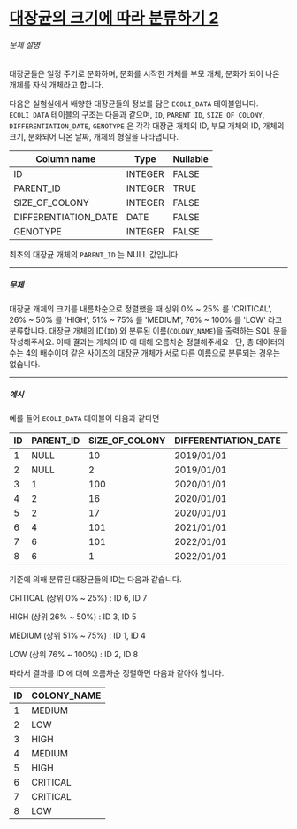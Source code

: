 # [대장균의 크기에 따라 분류하기 2](https://school.programmers.co.kr/learn/courses/30/lessons/301649)


###### 문제 설명


대장균들은 일정 주기로 분화하며, 분화를 시작한 개체를 부모 개체, 분화가 되어 나온 개체를 자식 개체라고 합니다.  

다음은 실험실에서 배양한 대장균들의 정보를 담은 `ECOLI_DATA` 테이블입니다. `ECOLI_DATA` 테이블의 구조는 다음과 같으며, `ID`, `PARENT_ID`, `SIZE_OF_COLONY`, `DIFFERENTIATION_DATE`, `GENOTYPE` 은 각각 대장균 개체의 ID, 부모 개체의 ID, 개체의 크기, 분화되어 나온 날짜, 개체의 형질을 나타냅니다.




| Column name | Type | Nullable |
| --- | --- | --- |
| ID | INTEGER | FALSE |
| PARENT\_ID | INTEGER | TRUE |
| SIZE\_OF\_COLONY | INTEGER | FALSE |
| DIFFERENTIATION\_DATE | DATE | FALSE |
| GENOTYPE | INTEGER | FALSE |


최초의 대장균 개체의 `PARENT_ID` 는 NULL 값입니다.




---


##### 문제


대장균 개체의 크기를 내름차순으로 정렬했을 때 상위 0% \~ 25% 를 'CRITICAL', 26% \~ 50% 를 'HIGH', 51% \~ 75% 를 'MEDIUM', 76% \~ 100% 를 'LOW' 라고 분류합니다. 대장균 개체의 ID(`ID`) 와 분류된 이름(`COLONY_NAME`)을 출력하는 SQL 문을 작성해주세요. 이때 결과는 개체의 ID 에 대해 오름차순 정렬해주세요 . 단, 총 데이터의 수는 4의 배수이며 같은 사이즈의 대장균 개체가 서로 다른 이름으로 분류되는 경우는 없습니다.




---


##### 예시


예를 들어 `ECOLI_DATA` 테이블이 다음과 같다면




| ID | PARENT\_ID | SIZE\_OF\_COLONY | DIFFERENTIATION\_DATE | GENOTYPE |
| --- | --- | --- | --- | --- |
| 1 | NULL | 10 | 2019/01/01 | 5 |
| 2 | NULL | 2 | 2019/01/01 | 3 |
| 3 | 1 | 100 | 2020/01/01 | 4 |
| 4 | 2 | 16 | 2020/01/01 | 4 |
| 5 | 2 | 17 | 2020/01/01 | 6 |
| 6 | 4 | 101 | 2021/01/01 | 22 |
| 7 | 6 | 101 | 2022/01/01 | 23 |
| 8 | 6 | 1 | 2022/01/01 | 27 |


기준에 의해 분류된 대장균들의 ID는 다음과 같습니다.


CRITICAL (상위 0% \~ 25%) : ID 6, ID 7  

HIGH (상위 26% \~ 50%) : ID 3, ID 5  

MEDIUM (상위 51% \~ 75%) : ID 1, ID 4  

LOW (상위 76% \~ 100%) : ID 2, ID 8


따라서 결과를 ID 에 대해 오름차순 정렬하면 다음과 같아야 합니다.




| ID | COLONY\_NAME |
| --- | --- |
| 1 | MEDIUM |
| 2 | LOW |
| 3 | HIGH |
| 4 | MEDIUM |
| 5 | HIGH |
| 6 | CRITICAL |
| 7 | CRITICAL |
| 8 | LOW |



